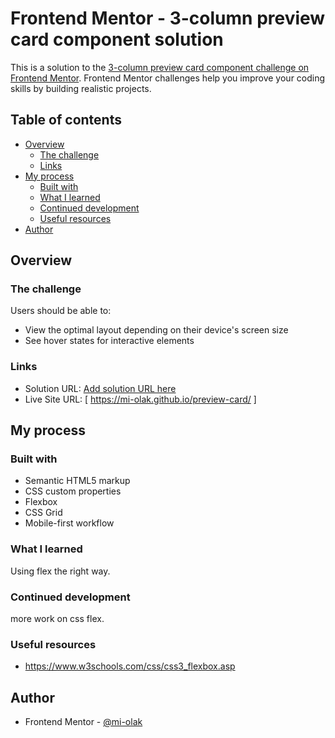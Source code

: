 # Frontend Mentor - 3-column preview card component solution

This is a solution to the [3-column preview card component challenge on Frontend Mentor](https://www.frontendmentor.io/challenges/3column-preview-card-component-pH92eAR2-). Frontend Mentor challenges help you improve your coding skills by building realistic projects. 

## Table of contents

- [Overview](#overview)
  - [The challenge](#the-challenge)
  - [Links](#links)
- [My process](#my-process)
  - [Built with](#built-with)
  - [What I learned](#what-i-learned)
  - [Continued development](#continued-development)
  - [Useful resources](#useful-resources)
- [Author](#author)



## Overview

### The challenge

Users should be able to:

- View the optimal layout depending on their device's screen size
- See hover states for interactive elements


### Links

- Solution URL: [Add solution URL here](https://your-solution-url.com)
- Live Site URL: [ https://mi-olak.github.io/preview-card/ ]

## My process

### Built with

- Semantic HTML5 markup
- CSS custom properties
- Flexbox
- CSS Grid
- Mobile-first workflow


### What I learned

Using flex the right way. 

### Continued development

more work on css flex.

### Useful resources
 - https://www.w3schools.com/css/css3_flexbox.asp

## Author
- Frontend Mentor - [@mi-olak](https://www.frontendmentor.io/profile/mi-olak)




